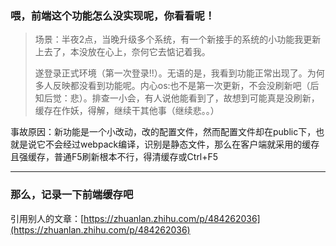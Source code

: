 ### 喂，前端这个功能怎么没实现呢，你看看呢！
> 场景：半夜2点，当晚升级多个系统，有一个新接手的系统的小功能我更新上去了，本没放在心上，奈何它去惦记着我。
>
> 遂登录正式环境（第一次登录!!）。无语的是，我看到功能正常出现了。为何多人反映都没看到功能呢。内心os:也不是第一次更新，不会没刷新吧（后知后觉：悲）。排查一小会，有人说他能看到了，故想到可能真是没刷新，缓存在作妖，得解，继续干其他事（继续悲。。）

事故原因：新功能是一个小改动，改的配置文件，然而配置文件却在public下，也就是说它不会经过webpack编译，识别是静态文件，那么在客户端就采用的缓存且强缓存，普通F5刷新根本不行，得清缓存或Ctrl+F5

---

### 那么，记录一下前端缓存吧
引用别人的文章：[https://zhuanlan.zhihu.com/p/484262036](https://zhuanlan.zhihu.com/p/484262036)